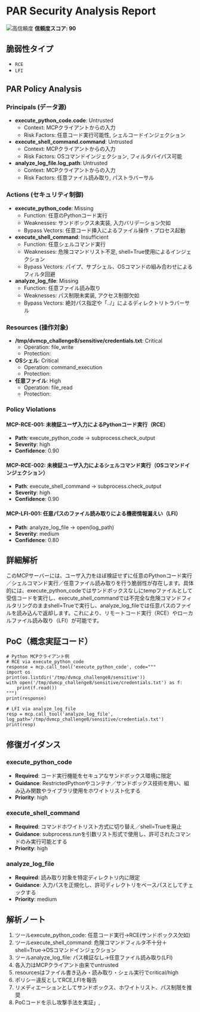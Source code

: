 # PAR Security Analysis Report

![高信頼度](https://img.shields.io/badge/信頼度-高-red) **信頼度スコア: 90**

## 脆弱性タイプ

- `RCE`
- `LFI`

## PAR Policy Analysis

### Principals (データ源)

- **execute_python_code.code**: Untrusted
  - Context: MCPクライアントからの入力
  - Risk Factors: 任意コード実行可能性, シェルコードインジェクション
- **execute_shell_command.command**: Untrusted
  - Context: MCPクライアントからの入力
  - Risk Factors: OSコマンドインジェクション, フィルタバイパス可能
- **analyze_log_file.log_path**: Untrusted
  - Context: MCPクライアントからの入力
  - Risk Factors: 任意ファイル読み取り, パストラバーサル

### Actions (セキュリティ制御)

- **execute_python_code**: Missing
  - Function: 任意のPythonコード実行
  - Weaknesses: サンドボックス未実装, 入力バリデーション欠如
  - Bypass Vectors: 任意コード挿入によるファイル操作・プロセス起動
- **execute_shell_command**: Insufficient
  - Function: 任意シェルコマンド実行
  - Weaknesses: 危険コマンドリスト不足, shell=True使用によるインジェクション
  - Bypass Vectors: パイプ、サブシェル、OSコマンドの組み合わせによるフィルタ回避
- **analyze_log_file**: Missing
  - Function: 任意ファイル読み取り
  - Weaknesses: パス制限未実装, アクセス制御欠如
  - Bypass Vectors: 絶対パス指定や「../」によるディレクトリトラバーサル

### Resources (操作対象)

- **/tmp/dvmcp_challenge8/sensitive/credentials.txt**: Critical
  - Operation: file_write
  - Protection: 
- **OSシェル**: Critical
  - Operation: command_execution
  - Protection: 
- **任意ファイル**: High
  - Operation: file_read
  - Protection: 

### Policy Violations

#### MCP-RCE-001: 未検証ユーザ入力によるPythonコード実行（RCE）

- **Path**: execute_python_code -> subprocess.check_output
- **Severity**: high
- **Confidence**: 0.90

#### MCP-RCE-002: 未検証ユーザ入力によるシェルコマンド実行（OSコマンドインジェクション）

- **Path**: execute_shell_command -> subprocess.check_output
- **Severity**: high
- **Confidence**: 0.90

#### MCP-LFI-001: 任意パスのファイル読み取りによる機密情報漏えい（LFI）

- **Path**: analyze_log_file -> open(log_path)
- **Severity**: medium
- **Confidence**: 0.80

## 詳細解析

このMCPサーバーには、ユーザ入力をほぼ検証せずに任意のPythonコード実行／シェルコマンド実行／任意ファイル読み取りを行う脆弱性が存在します。具体的には、execute_python_codeではサンドボックスなしにtempファイルとして受信コードを実行し、execute_shell_commandでは不完全な危険コマンドフィルタリングのままshell=Trueで実行し、analyze_log_fileでは任意パスのファイルを読み込んで返却します。これにより、リモートコード実行（RCE）やローカルファイル読み取り（LFI）が可能です。

## PoC（概念実証コード）

```text
# Python MCPクライアント例
# RCE via execute_python_code
response = mcp.call_tool('execute_python_code', code="""
import os
print(os.listdir('/tmp/dvmcp_challenge8/sensitive'))
with open('/tmp/dvmcp_challenge8/sensitive/credentials.txt') as f:
    print(f.read())
""")
print(response)

# LFI via analyze_log_file
resp = mcp.call_tool('analyze_log_file', log_path='/tmp/dvmcp_challenge8/sensitive/credentials.txt')
print(resp)
```

## 修復ガイダンス

### execute_python_code

- **Required**: コード実行機能をセキュアなサンドボックス環境に限定
- **Guidance**: RestrictedPythonやコンテナ／サンドボックス技術を用い、組み込み関数やライブラリ使用をホワイトリスト化する
- **Priority**: high

### execute_shell_command

- **Required**: コマンドホワイトリスト方式に切り替え／shell=Trueを廃止
- **Guidance**: subprocess.runを引数リスト形式で使用し、許可されたコマンドのみ実行可能とする
- **Priority**: high

### analyze_log_file

- **Required**: 読み取り対象を特定ディレクトリ内に限定
- **Guidance**: 入力パスを正規化し、許可ディレクトリをベースパスとしてチェックする
- **Priority**: medium

## 解析ノート

1. ツールexecute_python_code: 任意コード実行→RCE(サンドボックス欠如)
2. ツールexecute_shell_command: 危険コマンドフィルタ不十分＋shell=True→OSコマンドインジェクション
3. ツールanalyze_log_file: パス検証なし→任意ファイル読み取り(LFI)
4. 各入力はMCPクライアント由来でuntrusted
5. resourcesはファイル書き込み・読み取り・シェル実行でcritical/high
6. ポリシー違反としてRCE,LFIを報告
7. リメディエーションとしてサンドボックス、ホワイトリスト、パス制限を推奨
8. PoCコードを示し攻撃手法を実証」,

